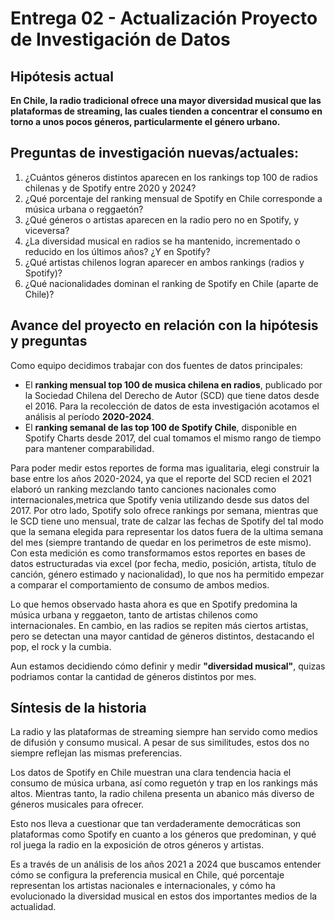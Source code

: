 # Entrega 02 - Actualización Proyecto de Investigación de Datos

## Hipótesis actual

**En Chile, la radio tradicional ofrece una mayor diversidad musical que las plataformas de streaming, las cuales tienden a concentrar el consumo en torno a unos pocos géneros, particularmente el género urbano.**

## Preguntas de investigación nuevas/actuales:

1. ¿Cuántos géneros distintos aparecen en los rankings top 100 de radios chilenas y de Spotify entre 2020 y 2024?
2. ¿Qué porcentaje del ranking mensual de Spotify en Chile corresponde a música urbana o reggaetón?
3. ¿Qué géneros o artistas aparecen en la radio pero no en Spotify, y viceversa?
4. ¿La diversidad musical en radios se ha mantenido, incrementado o reducido en los últimos años? ¿Y en Spotify?
5. ¿Qué artistas chilenos logran aparecer en ambos rankings (radios y Spotify)?
6. ¿Qué nacionalidades dominan el ranking de Spotify en Chile (aparte de Chile)?

## Avance del proyecto en relación con la hipótesis y preguntas

Como equipo decidimos trabajar con dos fuentes de datos principales:

- El **ranking mensual top 100 de musica chilena en radios**, publicado por la Sociedad Chilena del Derecho de Autor (SCD) que tiene datos desde el 2016. Para la recolección de datos de esta investigación acotamos el análisis al período **2020-2024**.
- El **ranking semanal de las top 100 de Spotify Chile**, disponible en Spotify Charts desde 2017, del cual tomamos el mismo rango de tiempo para mantener comparabilidad.

Para poder medir estos reportes de forma mas igualitaria, elegi construir la base entre los años 2020-2024, ya que el reporte del SCD recien el 2021 elaboró un ranking mezclando tanto canciones nacionales como internacionales,metrica que Spotify venia utilizando desde sus datos del 2017. Por otro lado, Spotify solo ofrece rankings por semana, mientras que le SCD tiene uno mensual, trate de calzar las fechas de Spotify del tal modo que la semana elegida para representar los datos fuera de la ultima semana del mes (siempre trantando de quedar en los perimetros de este mismo). Con esta medición es como transformamos estos reportes en bases de datos estructuradas via excel (por fecha, medio, posición, artista, título de canción, género estimado y nacionalidad), lo que nos ha permitido empezar a comparar el comportamiento de consumo de ambos medios.  

Lo que hemos observado hasta ahora es que en Spotify predomina la música urbana y reggaeton, tanto de artistas chilenos como internacionales. En cambio, en las radios se repiten más ciertos artistas, pero se detectan una mayor cantidad de géneros distintos, destacando el pop, el rock y la cumbia.

Aun estamos decidiendo cómo definir y medir **"diversidad musical"**, quizas podriamos contar la cantidad de géneros distintos por mes. 

## Síntesis de la historia

La radio y las plataformas de streaming siempre han servido como medios de difusión y consumo musical. A pesar de sus similitudes, estos dos no siempre reflejan las mismas preferencias. 

Los datos de Spotify en Chile muestran una clara tendencia hacia el consumo de música urbana, así como reguetón y trap en los rankings más altos. Mientras tanto, la radio chilena presenta un abanico más diverso de géneros musicales para ofrecer. 

Esto nos lleva a cuestionar que tan verdaderamente democráticas son plataformas como Spotify en cuanto a los géneros que predominan, y qué rol juega la radio en la exposición de otros géneros y artistas. 

Es a través de un análisis de los años 2021 a 2024 que buscamos entender cómo se configura la preferencia musical en Chile, qué porcentaje representan los artistas nacionales e internacionales, y cómo ha evolucionado la diversidad musical en estos dos importantes medios de la actualidad.


